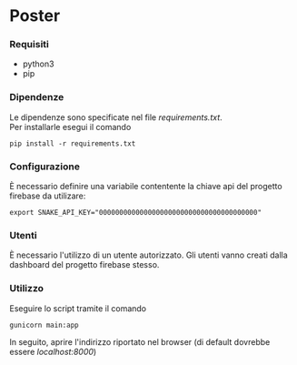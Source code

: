 Poster
====

### Requisiti
* python3
* pip

### Dipendenze

Le dipendenze sono specificate nel file _requirements.txt_.  
Per installarle esegui il comando
```
pip install -r requirements.txt
```

### Configurazione

È necessario definire una variabile contentente la chiave api del progetto firebase da utilizare:
```
export SNAKE_API_KEY="000000000000000000000000000000000000000"
```

### Utenti

È necessario l'utilizzo di un utente autorizzato. Gli utenti vanno creati dalla dashboard del
progetto firebase stesso.

### Utilizzo

Eseguire lo script tramite il comando

```
gunicorn main:app
```

In seguito, aprire l'indirizzo riportato nel browser (di default dovrebbe essere _localhost:8000_)

